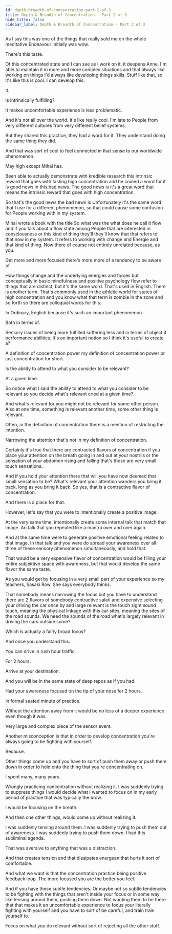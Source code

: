 ```yaml
---
id: depth-breadth-of-concentration-part-2-of-3
title: Depth & Breadth of Concentration - Part 2 of 3
hide_title: false
sidebar_label: Depth & Breadth of Concentration - Part 2 of 3
---
```

As I say this was one of the things that really sold me on the whole meditative Endeavour initially was wow.

There's this taste.

Of this concentrated state and I can see as I work on it, it deepens Anne. I'm able to maintain it in more and more complex situations and that always like working on things I'd always like developing things skills. Stuff like that, so it's like this is cool. I can develop this.

It.

Is intrinsically fulfilling?

It makes uncomfortable experience is less problematic.

And it's not all over the world. It's like really cool. I'm late to People from very different cultures from very different belief systems.

But they shared this practice, they had a word for it. They understand doing the same thing they did.

And that was sort of cool to feel connected in that sense to our worldwide phenomenon.

May high except Mihai has.

Been able to actually demonstrate with kredible research this intrinsic reward that goes with tasting high concentration and he coined a word for it is good news in this bad news. The good news is it's a great word that means the intrinsic reward that goes with high concentration.

So that's the good news the bad news is Unfortunately it's the same word that I use for a different phenomenon, so that could cause some confusion for People working with in my system.

Mihai wrote a book with the title So what was the what does he call it flow and if you talk about a flow state among People that are interested in consciousness or this kind of thing they'll they'll know that that refers to that now in my system. It refers to working with change and Energie and that kind of thing. Now there of course not entirely unrelated because, as you.

Get more and more focused there's more more of a tendency to be aware of.

How things change and the underlying energies and forces but conceptually in basic mindfulness and positive psychology flow refer to things that are distinct, but it's the same word. That's used in English. There is another term. That's commonly used in the athletic world for states of high concentration and you know what that term is zombie in the zone and so forth so there are colloquial words for this.

In Ordinary, English because it's such an important phenomenon.

Both in terms of.

Sensory issues of being more fulfilled suffering less and in terms of object if performance abilities. It's an important notion so I think it's useful to create a?

A definition of concentration power my definition of concentration power or just concentration for short.

Is the ability to attend to what you consider to be relevant?

At a given time.

So notice what I said the ability to attend to what you consider to be relevant so you decide what's relevant cried at a given time?

And what's relevant for you might not be relevant for some other person. Also at one time, something is relevant another time, some other thing is relevant.

Often, in the definition of concentration there is a mention of restricting the intention.

Narrowing the attention that's not in my definition of concentration.

Certainly it's true that there are contracted flavors of concentration if you place your attention on the breath going in and out at your nostrils or the sensation of your abdomen rising and falling that's those are very small touch sensations.

And if you hold your attention there that will you have now deemed that small sensation to be? What's relevant your attention wanders you bring it back, long as you bring it back. So yes, that is a contractive flavor of concentration.

And there is a place for that.

However, let's say that you were to intentionally create a positive image.

At the very same time, intentionally create some internal talk that match that image. An talk that you repeated like a mantra over and over again.

And at the same time were to generate positive emotional feeling related to that image. In that talk and you were do spread your awareness over all three of these sensory phenomenon simultaneously, and hold that.

That would be a very expensive flavor of concentration would be filling your entire subjektive space with awareness, but that would develop the same flavor the same taste.

As you would get by focusing in a very small part of your experience so my teachers, Sasaki Row. She says everybody thinks.

That somebody means narrowing the focus but you have to understand there are 2 flavors of somebody contractive salati and expensive selecting your driving the car once by and large relevant is the touch sight sound touch, meaning the physical linkage with this car sites, meaning the sites of the road sounds. We need the sounds of the road what's largely relevant in driving the cars outside some?

Which is actually a fairly broad focus?

And once you understand this.

You can drive in rush hour traffic.

For 2 hours.

Arrive at your destination.

And you will be in the same state of deep repos as if you had.

Had your awareness focused on the tip of your nose for 2 hours.

In formal seated minute of practice.

Without the attention away from it would be no less of a deeper experience even though it was.

Very large and complex piece of the sensor event.

Another misconception is that in order to develop concentration you're always going to be fighting with yourself.

Because.

Other things come up and you have to sort of push them away or push them down in order to hold onto the thing that you're concentrating on.

I spent many, many years.

Wrongly practicing concentration without realizing it. I was suddenly trying to suppress things I would decide what I wanted to focus on in my early period of practice that was typically the brow.

I would be focusing on the breath.

And then one other things, would come up without realizing it.

I was suddenly tensing around them. I was suddenly trying to push them out of awareness. I was suddenly trying to push them down. I had this subliminal agenda.

That was aversive to anything that was a distraction.

And that creates tension and that dissipates energean that hurts it sort of comfortable.

And what we want is that the concentration practice being positive feedback loop. The more focused you are the better you feel.

And if you have these subtle tendencies. Or maybe not so subtle tendencies to be fighting with the things that aren't inside your focus or in some way like tensing around them, pushing them down. Not wanting them to be there that that makes it an uncomfortable experience to focus your literally fighting with yourself and you have to sort of be careful, and train train yourself to.

Focus on what you do relevant without sort of rejecting all the other stuff.

